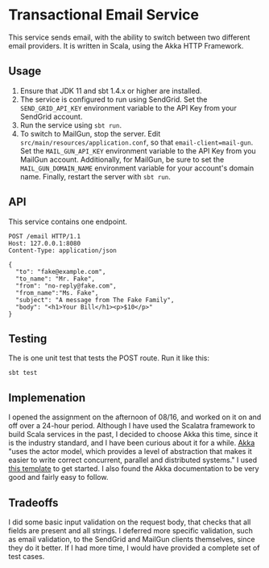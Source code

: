 # Transactional Email Service

This service sends email, with the ability to switch between two different email providers. It is written in Scala, using
the Akka HTTP Framework.

## Usage

1. Ensure that JDK 11 and sbt 1.4.x or higher are installed.
2. The service is configured to run using SendGrid. Set the `SEND_GRID_API_KEY` environment variable to the API Key
from your SendGrid account.
3. Run the service using `sbt run`.
4. To switch to MailGun, stop the server. Edit `src/main/resources/application.conf`, so that `email-client=mail-gun`.
Set the `MAIL_GUN_API_KEY` environment variable to the API Key from you MailGun account. Additionally, for MailGun, be 
sure to set the `MAIL_GUN_DOMAIN_NAME` environment variable for your account's domain name. Finally, restart the server 
with `sbt run`.

## API
This service contains one endpoint.

```
POST /email HTTP/1.1
Host: 127.0.0.1:8080
Content-Type: application/json

{
  "to": "fake@example.com",
  "to_name": "Mr. Fake",
  "from": "no-reply@fake.com",
  "from_name":"Ms. Fake",
  "subject": "A message from The Fake Family",
  "body": "<h1>Your Bill</h1><p>$10</p>"
}
```

## Testing
The is one unit test that tests the POST route. Run it like this: 

```sbt test```

## Implemenation
I opened the assignment on the afternoon of 08/16, and worked on it on and off over  a 24-hour period. Although I have used
the Scalatra framework to build Scala services in the past, I decided to choose Akka this time, since it is the industry 
standard, and I have been curious about it for a while. [Akka](https://doc.akka.io/docs/akka/current/typed/guide/introduction.html)
"uses the actor model, which provides a level of abstraction that makes it easier to write correct concurrent, parallel 
and distributed systems." I used [this template](https://github.com/akka/akka-http-quickstart-scala.g8) to get started.
I also found the Akka documentation to be very good and fairly easy to follow.

## Tradeoffs
I did some basic input validation on the request body, that checks that all fields are present and all strings. I deferred
more specific validation, such as email validation, to the SendGrid and MailGun clients themselves, since they do it better.
If I had more time, I would have provided a complete set of test cases.